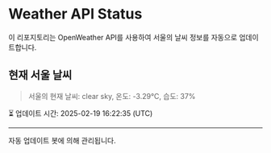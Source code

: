 
# Weather API Status

이 리포지토리는 OpenWeather API를 사용하여 서울의 날씨 정보를 자동으로 업데이트합니다.

## 현재 서울 날씨
> 서울의 현재 날씨: clear sky, 온도: -3.29°C, 습도: 37%

⏳ 업데이트 시간: 2025-02-19 16:22:35 (UTC)

---
자동 업데이트 봇에 의해 관리됩니다.
